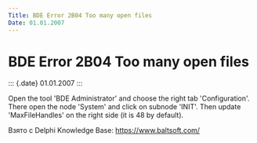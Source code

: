 ```yaml
---
Title: BDE Error 2B04 Too many open files
Date: 01.01.2007
---
```



BDE Error 2B04 Too many open files
==================================

::: {.date}
01.01.2007
:::

Open the tool \'BDE Administrator\' and choose the right tab
\'Configuration\'. There open the node \'System\' and click on subnode
\'INIT\'. Then update \'MaxFileHandles\' on the right side (it is 48 by
default).

Взято с Delphi Knowledge Base: <https://www.baltsoft.com/>
